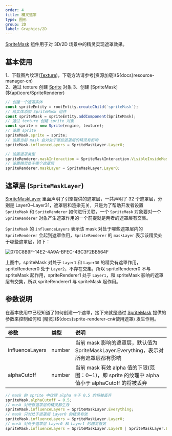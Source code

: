 ```yaml
---
order: 4
title: 精灵遮罩
type: 图形
group: 2D
label: Graphics/2D
---
```


[SpriteMask](${api}core/SpriteMask) 组件用于对 3D/2D 场景中的精灵实现遮罩效果。

<playground src="sprite-mask.ts"></playground>

## 基本使用

1、下载图片纹理([Texture](${docs}texture-cn))，下载方法请参考[资源加载](${docs}resource-manager-cn)    
2、通过 texture 创建 [Sprite](${docs}sprite-cn) 对象    
3、创建 [SpriteMask](${api}core/SpriteRenderer)

```typescript
// 创建一个遮罩实体
const spriteEntity = rootEntity.createChild(`spriteMask`);
// 给实体添加 SpriteMask 组件
const spriteMask = spriteEntity.addComponent(SpriteMask);
// 通过 texture 创建 sprite 对象
const sprite = new Sprite(engine, texture);
// 设置 sprite
spriteMask.sprite = sprite;
// 设置当前 mask 会对处于哪些遮罩层的精灵有影响
spriteMask.influenceLayers = SpriteMaskLayer.Layer0;

// 设置遮罩类型
spriteRenderer.maskInteraction = SpriteMaskInteraction.VisibleInsideMask;
// 设置精灵处于哪个遮罩层
spriteRenderer.maskLayer = SpriteMaskLayer.Layer0;

```

## 遮罩层 (`SpriteMaskLayer`)

[SpriteMaskLayer](${api}core/SpriteMaskLayer) 里面声明了引擎提供的遮罩层，一共声明了 32 个遮罩层，分别是 Layer0~Layer31，遮罩层和渲染无关，只是为了帮助开发者设置 `SpriteMask` 和 `SpriteRenderer` 如何进行关联，一个 `SpriteMask` 对象要对一个 `SpriteRenderer` 对象产生遮罩作用的一个前提就是两者的遮罩层有交集。

`SpriteMask` 的 `influenceLayers` 表示该 mask 对处于哪些遮罩层内的 `SpriteRenderer` 会起到遮罩作用，`SpriteRenderer` 的 `maskLayer` 表示该精灵处于哪些遮罩层，如下：

![070C8B9F-14E2-4A9A-BFEC-4BC3F2BB564F](https://gw.alipayobjects.com/zos/oasisHub/09abdf57-84b8-4aa9-b785-822f858fb4f9/070C8B9F-14E2-4A9A-BFEC-4BC3F2BB564F.png)

上图中，spriteMask 对处于 `Layer1` 和 `Layer30` 的精灵有遮罩作用，spriteRenderer0 处于 `Layer2`，不存在交集，所以 spriteRenderer0 不与 spriteMask 起作用，spriteRenderer1 处于 `Layer1`，和 spriteMask 影响的遮罩层有交集，所以 spriteRenderer1 与 spriteMask 起作用。

## 参数说明

在基本使用中已经知道了如何创建一个遮罩，接下来就是通过 [SpriteMask](${api}core/SpriteMask) 提供的参数来控制如何和 [精灵](${docs}sprite-renderer-cn#使用遮罩) 发生作用。

| 参数 | 类型 | 说明 |
| :--- | :--- | :--- |
| influenceLayers | number | 当前 mask 影响的遮罩层，默认值为 SpriteMaskLayer.Everything，表示对所有遮罩层都有影响 |
| alphaCutoff | number | 当前 mask 有效 alpha 值的下限(范围：0~1)，即 sprite 的纹理中 alpha 值小于 alphaCutoff 的将被丢弃 |

```typescript
// mask 的 sprite 中纹理 alpha 小于 0.5 的将被丢弃
spriteMask.alphaCutoff = 0.5;
// mask 对所有遮罩层的精灵都生效
spriteMask.influenceLayers = SpriteMaskLayer.Everything;
// mask 只对处于遮罩层 Layer0 的精灵有效
spriteMask.influenceLayers = SpriteMaskLayer.Layer0;
// mask 对处于遮罩层 Layer0 和 Layer1 的精灵有效
spriteMask.influenceLayers = SpriteMaskLayer.Layer0 | SpriteMaskLayer.Layer1;
```

